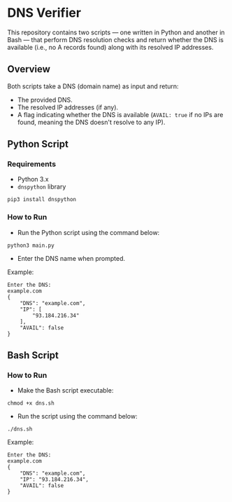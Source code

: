 # DNS Verifier
This repository contains two scripts — one written in Python and another in Bash — that perform DNS resolution checks and return whether the DNS is available (i.e., no A records found) along with its resolved IP addresses.

## Overview
Both scripts take a DNS (domain name) as input and return:
- The provided DNS.
- The resolved IP addresses (if any).
- A flag indicating whether the DNS is available (`AVAIL: true` if no IPs are found, meaning the DNS doesn't resolve to any IP).

## Python Script

### Requirements
- Python 3.x
- `dnspython` library
```
pip3 install dnspython
```

### How to Run
- Run the Python script using the command below:
```
python3 main.py
```
- Enter the DNS name when prompted.

Example:
```
Enter the DNS:
example.com
{
    "DNS": "example.com",
    "IP": [
        "93.184.216.34"
    ],
    "AVAIL": false
}
```

## Bash Script
### How to Run
- Make the Bash script executable:
```
chmod +x dns.sh
```
- Run the script using the command below:
```
./dns.sh
```
Example:
```
Enter the DNS:
example.com
{
    "DNS": "example.com",
    "IP": "93.184.216.34",
    "AVAIL": false
}
```